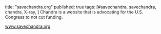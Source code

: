 title: "savechandra.org"
published: true
tags: [#savechandra, savechandra, chandra, X-ray, ]
Chandra is a website that is advocating for the U.S. Congress to not cut funding.

www.savechandra.org
